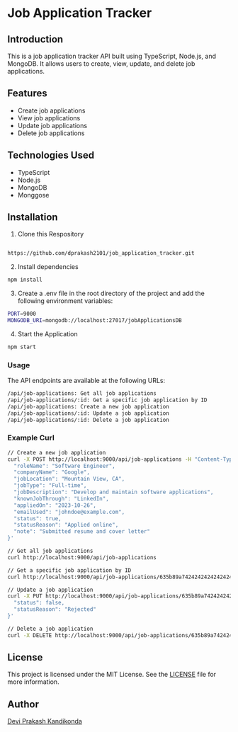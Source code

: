 # Job Application Tracker
## Introduction
This is a job application tracker API built using TypeScript, Node.js, and MongoDB. It allows users to create, view, update, and delete job applications.

## Features
- Create job applications
- View job applications
- Update job applications
- Delete job applications

## Technologies Used
- TypeScript
- Node.js
- MongoDB
- Monggose

## Installation

1. Clone this Respository

```bash

https://github.com/dprakash2101/job_application_tracker.git
```

2. Install dependencies

```bash
npm install
```

3. Create a .env file in the root directory of the project and add the following environment variables:

```bash
PORT=9000
MONGODB_URI=mongodb://localhost:27017/jobApplicationsDB
```

4. Start the Application

```bash
npm start
```

### Usage
The API endpoints are available at the following URLs:
```bash
/api/job-applications: Get all job applications
/api/job-applications/:id: Get a specific job application by ID
/api/job-applications: Create a new job application
/api/job-applications/:id: Update a job application
/api/job-applications/:id: Delete a job application
```

### Example Curl
```bash
// Create a new job application
curl -X POST http://localhost:9000/api/job-applications -H "Content-Type: application/json" -d '{
  "roleName": "Software Engineer",
  "companyName": "Google",
  "jobLocation": "Mountain View, CA",
  "jobType": "Full-time",
  "jobDescription": "Develop and maintain software applications",
  "knownJobThrough": "LinkedIn",
  "appliedOn": "2023-10-26",
  "emailUsed": "johndoe@example.com",
  "status": true,
  "statusReason": "Applied online",
  "note": "Submitted resume and cover letter"
}'

// Get all job applications
curl http://localhost:9000/api/job-applications

// Get a specific job application by ID
curl http://localhost:9000/api/job-applications/635b89a74242424242424242

// Update a job application
curl -X PUT http://localhost:9000/api/job-applications/635b89a74242424242424242 -H "Content-Type: application/json" -d '{
  "status": false,
  "statusReason": "Rejected"
}'

// Delete a job application
curl -X DELETE http://localhost:9000/api/job-applications/635b89a74242424242424242
```

## License
This project is licensed under the MIT License. See the [LICENSE](LICENSE) file for more information.

## Author

[Devi Prakash Kandikonda](https://github.com/dprakash2101)